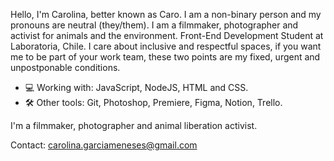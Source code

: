 Hello, I'm Carolina, better known as Caro. I am a non-binary person and my pronouns are neutral (they/them). I am a filmmaker, photographer and activist for animals and the environment. Front-End Development Student at Laboratoria, Chile. I care about inclusive and respectful spaces, if you want me to be part of your work team, these two points are my fixed, urgent and unpostponable conditions.

- 💻 Working with: JavaScript, NodeJS, HTML and CSS.
- 🛠 Other tools: Git, Photoshop, Premiere, Figma, Notion, Trello.

I'm a filmmaker, photographer and animal liberation activist.

Contact: carolina.garciameneses@gmail.com


